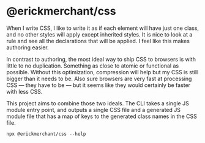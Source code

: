 # @erickmerchant/css

When I write CSS, I like to write it as if each element will have just one class, and no other styles will apply except inherited styles. It is nice to look at a rule and see all the declarations that will be applied. I feel like this makes authoring easier.

In contrast to authoring, the most ideal way to ship CSS to browsers is with little to no duplication. Something as close to atomic or functional as possible. Without this optimization, compression will help but my CSS is still bigger than it needs to be. Also sure browsers are very fast at processing CSS — they have to be — but it seems like they would certainly be faster with less CSS.

This project aims to combine those two ideals. The CLI takes a single JS module entry point, and outputs a single CSS file and a generated JS module file that has a map of keys to the generated class names in the CSS file.

```
npx @erickmerchant/css --help
```
